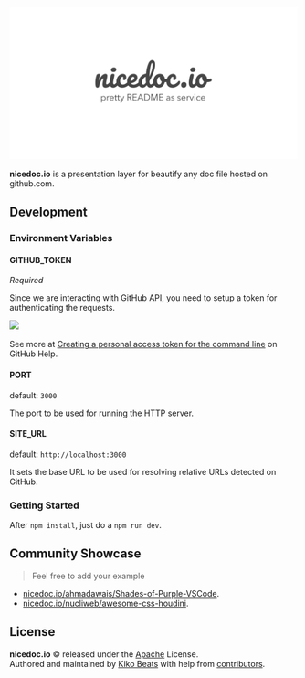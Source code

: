 ![](/static/banner.jpg)

**nicedoc.io** is a presentation layer for beautify any doc file hosted on github.com.

## Development

### Environment Variables

#### GITHUB_TOKEN

*Required*

Since we are interacting with GitHub API, you need to setup a token for authenticating the requests.

![](https://i.imgur.com/6cmrVud.png)

See more at [Creating a personal access token for the command line](https://help.github.com/en/articles/creating-a-personal-access-token-for-the-command-line) on GitHub Help.

#### PORT

default: `3000`</br>

The port to be used for running the HTTP server.

#### SITE_URL

default: `http://localhost:3000`</br>

It sets the base URL to be used for resolving relative URLs detected on GitHub.

### Getting Started

After `npm install`, just do a `npm run dev`.

## Community Showcase

> Feel free to add your example

- [nicedoc.io/ahmadawais/Shades-of-Purple-VSCode](https://nicedoc.io/ahmadawais/Shades-of-Purple-VSCode).
- [nicedoc.io/nucliweb/awesome-css-houdini](https://nicedoc.io/nucliweb/awesome-css-houdini).

## License

**nicedoc.io** © released under the [Apache](/LICENSE.md) License.<br>
Authored and maintained by [Kiko Beats](https://github.com/Kikobeats) with help from [contributors](https://github.com/IBMResearch/nicedoc.io/graphs/contributors).

